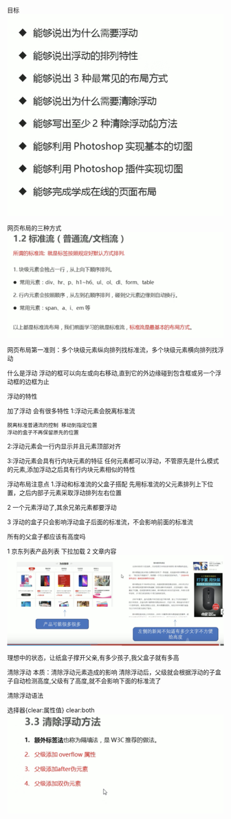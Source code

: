 目标
![avatar](./img/Snipaste_2022-05-31_08-59-02.png)


网页布局的三种方式
![avatar](./img/Snipaste_2022-05-31_09-02-16.png)



网页布局第一准则：多个块级元素纵向排列找标准流，多个块级元素横向排列找浮动



什么是浮动
浮动的框可以向左或向右移动,直到它的外边缘碰到包含框或另一个浮动框的边框为止


浮动的特性

加了浮动 会有很多特性
1:浮动元素会脱离标准流 
```
脱离标准普通流的控制 移动到指定位置
浮动的盒子不再保留原先的位置
```


2:浮动元素会一行内显示并且元素顶部对齐

3:浮动元素会具有行内块元素的特征
任何元素都可以浮动，不管原先是什么模式的元素,添加浮动之后具有行内块元素相似的特性





浮动布局注意点
1.浮动和标准流的父盒子搭配
先用标准流的父元素排列上下位置，之后内部子元素采取浮动排列左右位置

2 一个元素浮动了,其余兄弟元素都要浮动


3 浮动的盒子只会影响浮动盒子后面的标准流，不会影响前面的标准流


所有的父盒子都应该有高度吗

 1 京东列表产品列表 下拉加载
 2 文章内容
![avatar](./img/Snipaste_2022-06-01_22-56-28.png)


理想中的状态，让纸盒子撑开父亲,有多少孩子,我父盒子就有多高

清除浮动
本质：清除浮动元素造成的影响
清除浮动后，父级就会根据浮动的子盒子自动检测高度,父级有了高度,就不会影响下面的标准流了


清除浮动语法

选择器{clear:属性值} clear:both
![avatar](./img/Snipaste_2022-06-01_23-16-29.png)




